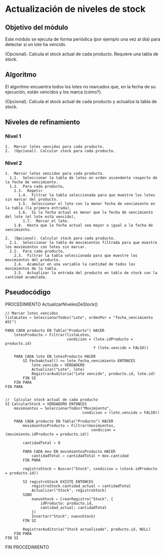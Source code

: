# Actualización de niveles de stock

## Objetivo del módulo
Este módulo se ejecuta de forma periódica (por ejemplo una vez al día) para detectar si un lote ha vencido.

(Opcional). Calcula el stock actual de cada producto. Requiere una tabla de stock.

## Algoritmo
El algoritmo encuentra todos los lotes no marcados que, en la fecha de su ejecución, están vencidos y los marca (cómo?).

(Opcional). Calcula el stock actual de cada producto y actualiza la tabla de stock.

## Niveles de refinamiento 

### Nivel 1
```
1.  Marcar lotes vencidos para cada producto.
2.  (Opcional). Calcular stock para cada producto.
```

### Nivel 2
```
1.  Marcar lotes vencidos para cada producto.
  1.1.  Seleccionar la tabla de lotes en orden ascendente respecto de la fecha de vencimiento.
  1.2.  Para cada producto,
    1.3.  Repetir
      1.4.  Filtrar la tabla seleccionada para que muestre los lotes sin marcar del producto.
      1.5.  Seleccionar el lote con la menor fecha de vencimiento en la tabla (la primera entrada).
      1.6.  Si la fecha actual es menor que la fecha de vencimiento del lote (el lote está vencido),
        1.7.  Marcar el lote.
    1.8.  Hasta que la fecha actual sea mayor o igual a la fecha de vencimiento.

2.  (Opcional). Calcular stock para cada producto.
  2.1.  Seleccionar la tabla de movimientos filtrada para que muestre los movimientos con lotes sin marcar.
  2.2.  Para cada producto,
    2.3.  Filtrar la tabla seleccionada para que muestre los movimientos del producto.
    2.4.  Acumular en una variable la cantidad de todos los movimientos de la tabla.
    2.5.  Actualizar la entrada del producto en tabla de stock con la cantidad acumulada.
```

## Pseudocódigo
PROCEDIMIENTO ActualizarNivelesDeStock()

    // Marcar lotes vencidos
    listaLotes ← SeleccionarTodos("Lote", ordenPor = "fecha_vencimiento ASC")

    PARA CADA producto EN Tabla("Producto") HACER
        lotesProducto ← Filtrar(listaLotes, 
                                condicion = (lote.idProducto = producto.id) 
                                            Y (lote.vencido = FALSO))

        PARA CADA lote EN lotesProducto HACER
            SI FechaActual() >= lote.fecha_vencimiento ENTONCES
                lote.vencido ← VERDADERO
                Actualizar("Lote", lote)
                RegistrarAuditoria("Lote vencido", producto.id, lote.id)
            FIN SI
        FIN PARA
    FIN PARA


    //  Calcular stock actual de cada producto 
    SI CalcularStock = VERDADERO ENTONCES
        movimientos ← SeleccionarTodos("Movimiento", 
                                       condicion = (lote.vencido = FALSO))

        PARA CADA producto EN Tabla("Producto") HACER
            movimientosProducto ← Filtrar(movimientos, 
                                           condicion = (movimiento.idProducto = producto.id))

            cantidadTotal ← 0

            PARA CADA mov EN movimientosProducto HACER
                cantidadTotal ← cantidadTotal + mov.cantidad
            FIN PARA

            registroStock ← Buscar("Stock", condicion = (stock.idProducto = producto.id))

            SI registroStock EXISTE ENTONCES
                registroStock.cantidad_actual ← cantidadTotal
                Actualizar("Stock", registroStock)
            SINO
                nuevoStock ← CrearRegistro("Stock", {
                    idProducto: producto.id,
                    cantidad_actual: cantidadTotal
                })
                Insertar("Stock", nuevoStock)
            FIN SI

            RegistrarAuditoria("Stock actualizado", producto.id, NULL)
        FIN PARA
    FIN SI

FIN PROCEDIMIENTO
